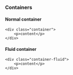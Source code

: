 ### Containers

#### Normal container
<div class="p-4 background-light-grey">
	<div class="elevation-1 background-primary m-4"></div>
</div>

```
<div class="container">
	<p>content</p>
</div>
```

#### Fluid container
<div class="p-4 background-light-grey">
	<div class="elevation-1 background-primary m-1"></div>
</div>

```
<div class="container-fluid">
	<p>content</p>
</div>
```
